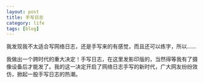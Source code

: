 ```yaml
--- 
layout: post
title: 手写日志
category: life
tags: [blog]
---
```

我发现我不太适合写网络日志，还是手写来的有感觉，而且还可以练字，所以……

我做出一个跨时代的重大决定！手写日志，在这里发影印版的，当然得等我有了摄像设备后才能发了。我的这一决定开启了网络日志手写的新时代，广大网友纷纷效仿，掀起一股手写日志的热潮。
